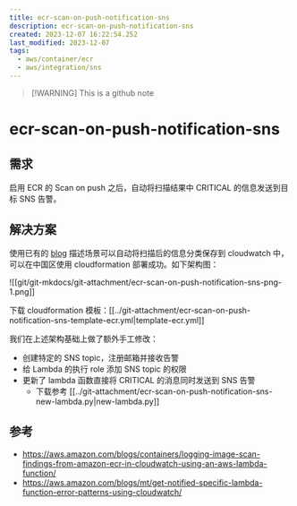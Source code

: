 ```yaml
---
title: ecr-scan-on-push-notification-sns
description: ecr-scan-on-push-notification-sns
created: 2023-12-07 16:22:54.252
last_modified: 2023-12-07
tags:
  - aws/container/ecr
  - aws/integration/sns
---
```

> [!WARNING] This is a github note
# ecr-scan-on-push-notification-sns

## 需求
启用 ECR 的 Scan on push 之后，自动将扫描结果中 CRITICAL 的信息发送到目标 SNS 告警。

## 解决方案
使用已有的 [blog](https://aws.amazon.com/blogs/containers/logging-image-scan-findings-from-amazon-ecr-in-cloudwatch-using-an-aws-lambda-function/) 描述场景可以自动将扫描后的信息分类保存到 cloudwatch 中，可以在中国区使用 cloudformation 部署成功。如下架构图：

![[git/git-mkdocs/git-attachment/ecr-scan-on-push-notification-sns-png-1.png]]

下载 cloudformation 模板：[[../git-attachment/ecr-scan-on-push-notification-sns-template-ecr.yml|template-ecr.yml]]

我们在上述架构基础上做了额外手工修改：
- 创建特定的 SNS topic，注册邮箱并接收告警
- 给 Lambda 的执行 role 添加 SNS topic 的权限
- 更新了 lambda 函数直接将 CRITICAL 的消息同时发送到 SNS 告警
    - 下载参考 [[../git-attachment/ecr-scan-on-push-notification-sns-new-lambda.py|new-lambda.py]]

## 参考
- https://aws.amazon.com/blogs/containers/logging-image-scan-findings-from-amazon-ecr-in-cloudwatch-using-an-aws-lambda-function/
- https://aws.amazon.com/blogs/mt/get-notified-specific-lambda-function-error-patterns-using-cloudwatch/

